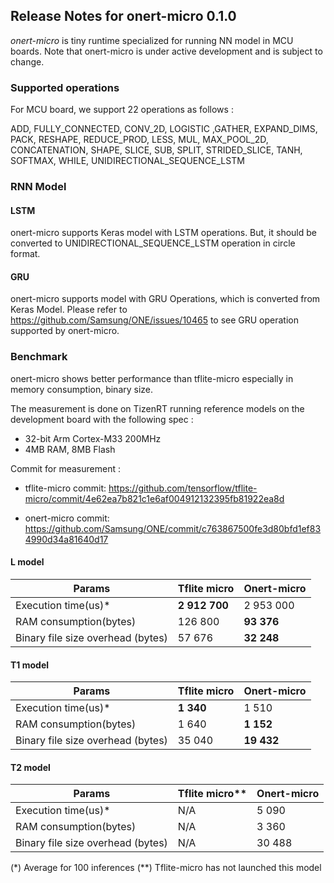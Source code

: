## Release Notes for onert-micro 0.1.0

_onert-micro_ is tiny runtime specialized for running NN model in MCU boards. Note that onert-micro is under active development and is subject to change.

### Supported operations

For MCU board, we support 22 operations as follows : 

   ADD, FULLY_CONNECTED, CONV_2D, LOGISTIC ,GATHER, EXPAND_DIMS, PACK, RESHAPE, REDUCE_PROD, LESS, MUL, MAX_POOL_2D, CONCATENATION, SHAPE, SLICE, SUB, SPLIT, STRIDED_SLICE, TANH, SOFTMAX, WHILE, UNIDIRECTIONAL_SEQUENCE_LSTM  

### RNN Model

#### LSTM

onert-micro supports Keras model with LSTM operations. But, it should be converted to UNIDIRECTIONAL_SEQUENCE_LSTM operation in circle format.

#### GRU 

onert-micro supports model with GRU Operations, which is converted from Keras Model. Please refer to https://github.com/Samsung/ONE/issues/10465 to see GRU operation supported by onert-micro. 

### Benchmark

onert-micro shows better performance than tflite-micro especially in memory consumption, binary size.

The measurement is done on TizenRT running reference models on the development board with the following spec : 

- 32-bit Arm Cortex-M33 200MHz
- 4MB RAM, 8MB Flash

Commit for measurement : 
- tflite-micro commit: https://github.com/tensorflow/tflite-micro/commit/4e62ea7b821c1e6af004912132395fb81922ea8d

- onert-micro commit: https://github.com/Samsung/ONE/commit/c763867500fe3d80bfd1ef834990d34a81640d17
#### L model

| Params                            | Tflite micro    | Onert-micro |
|-----------------------------------|---------------|-------------|
| Execution time(us)*               | **2 912 700** | 2 953 000   |
| RAM consumption(bytes)            | 126 800       | **93 376**  |
| Binary file size overhead (bytes) | 57 676        | **32 248**  |


#### T1 model

Params | Tflite micro | Onert-micro |
--- | --- | --- 
Execution time(us)* | **1 340** | 1 510 | 
RAM consumption(bytes) | 1 640 | **1 152** |
Binary file size overhead (bytes) | 35 040 | **19 432** |

#### T2 model

Params | Tflite micro** | Onert-micro |
--- | --- | --- 
Execution time(us)* | N/A | 5 090 | 
RAM consumption(bytes) | N/A | 3 360 |
Binary file size overhead (bytes) | N/A | 30 488 |

(*) Average for 100 inferences
(**) Tflite-micro has not launched this model

